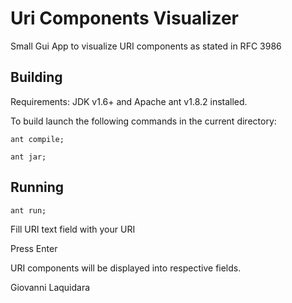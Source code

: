 Uri Components Visualizer
==============
Small Gui App to visualize URI components as stated in RFC 3986

Building
---------
Requirements: JDK v1.6+ and Apache ant v1.8.2 installed.

To build launch the following commands in the current directory:

	ant compile;

	ant jar;

Running
--------
	ant run;

Fill URI text field with your URI

Press Enter

URI components will be displayed into respective fields.


Giovanni Laquidara
